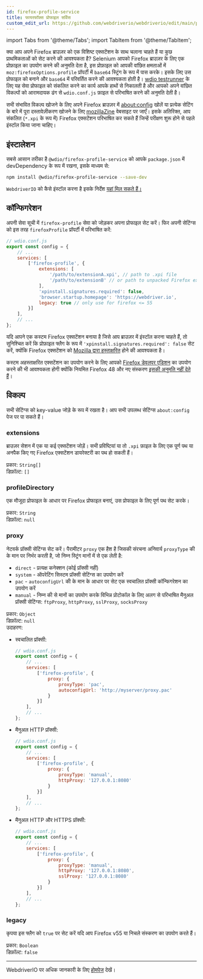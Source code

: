 ```yaml
---
id: firefox-profile-service
title: फायरफॉक्स प्रोफाइल सर्विस
custom_edit_url: https://github.com/webdriverio/webdriverio/edit/main/packages/wdio-firefox-profile-service/README.md
---
```


import Tabs from '@theme/Tabs';
import TabItem from '@theme/TabItem';

क्या आप अपने Firefox ब्राउज़र को एक विशिष्ट एक्सटेंशन के साथ चलाना चाहते हैं या कुछ प्राथमिकताओं को सेट करने की आवश्यकता है? Selenium आपको Firefox ब्राउज़र के लिए एक प्रोफ़ाइल का उपयोग करने की अनुमति देता है, इस प्रोफ़ाइल को आपकी वांछित क्षमताओं में `moz:firefoxOptions.profile` प्रॉपर्टी में `base64` स्ट्रिंग के रूप में पास करके। इसके लिए उस प्रोफाइल को बनाने और `base64` में परिवर्तित करने की आवश्यकता होती है। [wdio testrunner](https://webdriver.io/docs/clioptions) के लिए यह सेवा प्रोफाइल को संकलित करने का कार्य आपके हाथों से निकालती है और आपको अपने वांछित विकल्पों को आरामदायक ढंग से `wdio.conf.js` फ़ाइल से परिभाषित करने की अनुमति देती है।

सभी संभावित विकल्प खोजने के लिए अपने Firefox ब्राउज़र में [about:config](about:config) खोलें या प्रत्येक सेटिंग के बारे में पूरा दस्तावेज़ीकरण खोजने के लिए [mozillaZine](http://kb.mozillazine.org/About:config_entries) वेबसाइट पर जाएँ। इसके अतिरिक्त, आप संकलित (`*.xpi` के रूप में) Firefox एक्सटेंशन परिभाषित कर सकते हैं जिन्हें परीक्षण शुरू होने से पहले इंस्टॉल किया जाना चाहिए।

## इंस्टालेशन

सबसे आसान तरीका है `@wdio/firefox-profile-service` को आपके `package.json` में devDependency के रूप में रखना, इसके माध्यम से:

```sh
npm install @wdio/firefox-profile-service --save-dev
```

`WebdriverIO` को कैसे इंस्टॉल करना है इसके निर्देश [यहां मिल सकते हैं।](https://webdriver.io/docs/gettingstarted)

## कॉन्फिगरेशन

अपनी सेवा सूची में `firefox-profile` सेवा को जोड़कर अपना प्रोफाइल सेट करें। फिर अपनी सेटिंग्स को इस तरह `firefoxProfile` प्रॉपर्टी में परिभाषित करें:

```js
// wdio.conf.js
export const config = {
    // ...
    services: [
        ['firefox-profile', {
            extensions: [
                '/path/to/extensionA.xpi', // path to .xpi file
                '/path/to/extensionB' // or path to unpacked Firefox extension
            ],
            'xpinstall.signatures.required': false,
            'browser.startup.homepage': 'https://webdriver.io',
            legacy: true // only use for firefox <= 55
        }]
    ],
    // ...
};
```

यदि आपने एक कस्टम Firefox एक्सटेंशन बनाया है जिसे आप ब्राउज़र में इंस्टॉल करना चाहते हैं, तो सुनिश्चित करें कि प्रोफ़ाइल फ्लैग के रूप में `'xpinstall.signatures.required': false` सेट करें, क्योंकि Firefox एक्सटेंशन को [Mozilla द्वारा हस्ताक्षरित](https://wiki.mozilla.org/Add-ons/Extension_Signing) होने की आवश्यकता है।

कस्टम अहस्ताक्षरित एक्सटेंशन का उपयोग करने के लिए आपको [Firefox डेवलपर एडिशन](https://www.mozilla.org/en-GB/firefox/developer/) का उपयोग करने की भी आवश्यकता होगी क्योंकि नियमित Firefox 48 और नए संस्करण [इसकी अनुमति नहीं देते हैं](https://wiki.mozilla.org/Add-ons/Extension_Signing#Timeline)।

## विकल्प

सभी सेटिंग्स को key-value जोड़े के रूप में रखता है। आप सभी उपलब्ध सेटिंग्स `about:config` पेज पर पा सकते हैं।

### extensions

ब्राउज़र सेशन में एक या कई एक्सटेंशन जोड़ें। सभी प्रविष्टियां या तो `.xpi` फ़ाइल के लिए एक पूर्ण पथ या अनपैक किए गए Firefox एक्सटेंशन डायरेक्टरी का पथ हो सकती हैं।

प्रकार: `String[]`<br />
डिफ़ॉल्ट: `[]`

### profileDirectory

एक मौजूदा प्रोफाइल के आधार पर Firefox प्रोफाइल बनाएं, उस प्रोफाइल के लिए पूर्ण पथ सेट करके।

प्रकार: `String`<br />
डिफ़ॉल्ट: `null`

### proxy

नेटवर्क प्रॉक्सी सेटिंग्स सेट करें। पैरामीटर `proxy` एक हैश है जिसकी संरचना अनिवार्य `proxyType` की के मान पर निर्भर करती है, जो निम्न स्ट्रिंग मानों में से एक लेती है:

 * `direct` - प्रत्यक्ष कनेक्शन (कोई प्रॉक्सी नहीं)
 * `system` - ऑपरेटिंग सिस्टम प्रॉक्सी सेटिंग्स का उपयोग करें
 * `pac` - `autoconfigUrl` की के मान के आधार पर सेट एक स्वचालित प्रॉक्सी कॉन्फिगरेशन का उपयोग करें
 * `manual` - निम्न की से मानों का उपयोग करके विभिन्न प्रोटोकॉल के लिए अलग से परिभाषित मैनुअल प्रॉक्सी सेटिंग्स: `ftpProxy`, `httpProxy`, `sslProxy`, `socksProxy`

प्रकार: `Object`<br />
डिफ़ॉल्ट: `null`<br />
उदाहरण:

- स्वचालित प्रॉक्सी:
    ```js
    // wdio.conf.js
    export const config = {
        // ...
        services: [
            ['firefox-profile', {
                proxy: {
                    proxyType: 'pac',
                    autoconfigUrl: 'http://myserver/proxy.pac'
                }
            }]
        ],
        // ...
    };
    ```

- मैनुअल HTTP प्रॉक्सी:
    ```js
    // wdio.conf.js
    export const config = {
        // ...
        services: [
            ['firefox-profile', {
                proxy: {
                    proxyType: 'manual',
                    httpProxy: '127.0.0.1:8080'
                }
            }]
        ],
        // ...
    };
    ```

- मैनुअल HTTP और HTTPS प्रॉक्सी:
    ```js
    // wdio.conf.js
    export const config = {
        // ...
        services: [
            ['firefox-profile', {
                proxy: {
                    proxyType: 'manual',
                    httpProxy: '127.0.0.1:8080',
                    sslProxy: '127.0.0.1:8080'
                }
            }]
        ],
        // ...
    };
    ```

### legacy

कृपया इस फ्लैग को `true` पर सेट करें यदि आप Firefox v55 या निचले संस्करण का उपयोग करते हैं।

प्रकार: `Boolean`<br />
डिफ़ॉल्ट: `false`

----

WebdriverIO पर अधिक जानकारी के लिए [होमपेज](https://webdriver.io) देखें।